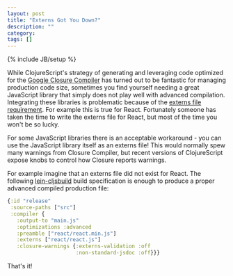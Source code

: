 ```yaml
---
layout: post
title: "Externs Got You Down?"
description: ""
category: 
tags: []
---
```

{% include JB/setup %}

While ClojureScript's strategy of generating and leveraging code
optimized for the [Google Closure Compiler](http://developers.google.com/closure/compiler/) has turned out to be fantastic
for managing production code size, sometimes you find yourself needing a
great JavaScript library that simply does not play well with advanced
compilation. Integrating these libraries is problematic because of the
[externs file requirement](http://developers.google.com/closure/compiler/docs/api-tutorial3). For
example this is true for React. Fortunately someone has taken the time
to write the externs file for React, but most of the time you won't be so
lucky.

For some JavaScript libraries there is an acceptable workaround - you
can use the JavaScript library itself as an externs file! This would
normally spew many warnings from Closure Compiler, but recent
versions of ClojureScript expose knobs to control how Closure
reports warnings.

For example imagine that an externs file did not exist for
React. The following [lein-cljsbuild](http://github.com/emezeske/lein-cljsbuild) build specification is enough to
produce a proper advanced compiled production file:

```clj
{:id "release"
 :source-paths ["src"]
 :compiler {
   :output-to "main.js"
   :optimizations :advanced
   :preamble ["react/react.min.js"]
   :externs ["react/react.js"]
   :closure-warnings {:externs-validation :off
                      :non-standard-jsdoc :off}}}
```

That's it!
